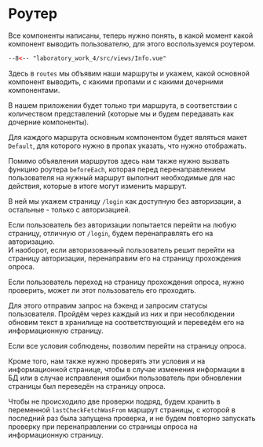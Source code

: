 # Роутер

Все компоненты написаны, теперь нужно понять, в какой момент какой компонент выводить пользователю, для этого воспользуемся 
роутером.

```html title="views/Info.vue"
--8<-- "laboratory_work_4/src/views/Info.vue"
```

Здесь в `routes` мы объявим наши маршруты и укажем, какой основной компонент выводить, с какими пропами и с какими дочерними 
компонентами.

В нашем приложении будет только три маршрута, в соответствии с количеством представлений 
(которые мы и будем передавать как дочерние компоненты).

Для каждого маршрута основным компонентом будет являться макет `Default`, для которого нужно в пропах указать, что нужно отображать.

Помимо объявления маршрутов здесь нам также нужно вызвать функцию роутера `beforeEach`, которая перед перенаправлением пользователя 
на нужный маршрут выполнит необходимые для нас действия, которые в итоге могут изменить маршрут.

В ней мы укажем страницу `/login` как доступную без авторизации, а остальные - только с авторизацией.

Если пользователь без авторизации попытается перейти на любую страницу, отличную от `/login`, будем перенаправлять его на авторизацию.  
И наоборот, если авторизованный пользователь решит перейти на страницу авторизации, перенаправим его на страницу прохождения опроса.

Если пользователь переход на страницу прохождения опроса, нужно проверить, может ли этот пользователь его проходить.

Для этого отправим запрос на бэкенд и запросим статусы пользователя. Пройдём через каждый из них и при несоблюдении обновим 
текст в хранилище на соответствующий и переведём его на информационную страницу.

Если все условия соблюдены, позволим перейти на страницу опроса.

Кроме того, нам также нужно проверять эти условия и на информационной странице, чтобы в случае изменения информации в БД 
или в случае исправления ошибки пользователь при обновлении страницы был переведён на страницу опроса.

Чтобы не происходило две проверки подряд, будем хранить в переменной `lastCheckFetchWasFrom` маршрут страницы, с которой 
в последний раз была запущена проверка, и не будем повторно запускать проверку при перенаправлении со страницы опроса на 
информационную страницу.